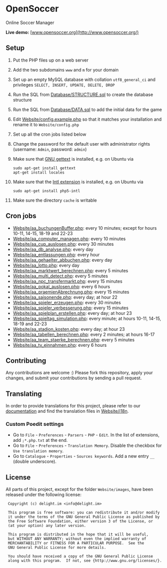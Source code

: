 # OpenSoccer

Online Soccer Manager

**Live demo:** [www.opensoccer.org](http://www.opensoccer.org/)

## Setup

 1. Put the PHP files up on a web server
 2. Add the two subdomains `www` and `m` for your domain
 2. Set up an empty MySQL database with collation `utf8_general_ci` and privileges `SELECT, INSERT, UPDATE, DELETE, DROP`
 3. Run the SQL from [Database/STRUCTURE.sql](Database/STRUCTURE.sql) to create the database structure
 4. Run the SQL from [Database/DATA.sql](Database/DATA.sql) to add the initial data for the game
 5. Edit [Website/config.example.php](Website/config.example.php) so that it matches your installation and rename it to `Website/config.php`
 6. Set up all the cron jobs listed below
 7. Change the password for the default user with administrator rights (username: `Admin`, password: `admin`)
 8. Make sure that [GNU gettext](http://php.net/manual/de/book.gettext.php) is installed, e.g. on Ubuntu via

    ```
	sudo apt-get install gettext
	apt-get install locales
	```

 9. Make sure that the [Intl extension](http://php.net/manual/de/book.intl.php) is installed, e.g. on Ubuntu via

    `sudo apt-get install php5-intl`

 10. Make sure the directory `cache` is writable

## Cron jobs

 * [Website/aa_buchungenBuffer.php](Website/aa_buchungenBuffer.php): every 10 minutes; except for hours 10-11, 14-15, 18-19 and 22-23
 * [Website/aa_computer_managen.php](Website/aa_computer_managen.php): every 10 minutes
 * [Website/aa_cup_auslosen.php](Website/aa_cup_auslosen.php): every 30 minutes
 * [Website/aa_db_analyse.php](Website/aa_db_analyse.php): every day
 * [Website/aa_entlassungen.php](Website/aa_entlassungen.php): every hour
 * [Website/aa_gehaelter_abbuchen.php](Website/aa_gehaelter_abbuchen.php): every day
 * [Website/aa_lotto.php](Website/aa_lotto.php): every day
 * [Website/aa_marktwert_berechnen.php](Website/aa_marktwert_berechnen.php): every 5 minutes
 * [Website/aa_multi_detect.php](Website/aa_multi_detect.php): every 5 minutes
 * [Website/aa_npc_transfermarkt.php](Website/aa_npc_transfermarkt.php): every 15 minutes
 * [Website/aa_pokal_auslosen.php](Website/aa_pokal_auslosen.php): every 6 hours
 * [Website/aa_praemienAbrechnung.php](Website/aa_praemienAbrechnung.php): every 15 minutes
 * [Website/aa_saisonende.php](Website/aa_saisonende.php): every day; at hour 22
 * [Website/aa_spieler_erzeugen.php](Website/aa_spieler_erzeugen.php): every 30 minutes
 * [Website/aa_spieler_verbesserung.php](Website/aa_spieler_verbesserung.php): every 15 minutes
 * [Website/aa_spielplan_erstellen.php](Website/aa_spielplan_erstellen.php): every day; at hour 23
 * [Website/aa_spieltag_simulation.php](Website/aa_spieltag_simulation.php): every minute; at hours 10-11, 14-15, 18-19 and 22-23
 * [Website/aa_stadion_kosten.php](Website/aa_stadion_kosten.php): every day; at hour 23
 * [Website/aa_tabellen_berechnen.php](Website/aa_tabellen_berechnen.php): every 2 minutes; at hours 16-17
 * [Website/aa_team_staerke_berechnen.php](Website/aa_team_staerke_berechnen.php): every 5 minutes
 * [Website/aa_tv_einnahmen.php](Website/aa_tv_einnahmen.php): every 6 hours

## Contributing

Any contributions are welcome :) Please fork this repository, apply your changes, and submit your contributions by sending a pull request.

## Translating

In order to provide translations for this project, please refer to our [documentation](https://github.com/delight-im/PHP-I18N) and find the translation files in [Website/i18n](Website/i18n).

### Custom Poedit settings

 * Go to `File` - `Preferences` - `Parsers` - `PHP` - `Edit`. In the list of extensions, add `;*.php.txt` at the end.
 * Go to `File` - `Preferences` - `Translation Memory`. Disable the checkbox for `Use translation memory`.
 * Go to `Catalogue` - `Properties` - `Sources keywords`. Add a new entry `__` (double underscore).

## License

All parts of this project, except for the folder `Website/images`, have been released under the following license:

```
 Copyright (c) delight.im <info@delight.im>
 
 This program is free software: you can redistribute it and/or modify
 it under the terms of the GNU General Public License as published by
 the Free Software Foundation, either version 3 of the License, or
 (at your option) any later version.
 
 This program is distributed in the hope that it will be useful,
 but WITHOUT ANY WARRANTY; without even the implied warranty of
 MERCHANTABILITY or FITNESS FOR A PARTICULAR PURPOSE.  See the
 GNU General Public License for more details.
 
 You should have received a copy of the GNU General Public License
 along with this program.  If not, see {http://www.gnu.org/licenses/}.
```